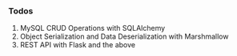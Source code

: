 ### Todos

1. MySQL CRUD Operations with SQLAlchemy
2. Object Serialization and Data Deserialization with Marshmallow
3. REST API with Flask and the above